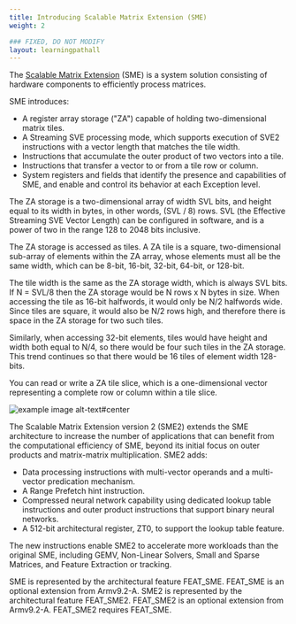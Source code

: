 ```yaml
---
title: Introducing Scalable Matrix Extension (SME)
weight: 2

### FIXED, DO NOT MODIFY
layout: learningpathall
---
```


The [Scalable Matrix Extension](https://community.arm.com/arm-community-blogs/b/architectures-and-processors-blog/posts/scalable-matrix-extension-armv9-a-architecture) (SME) is a system solution consisting of hardware components to efficiently process matrices.

SME introduces:
* A register array storage ("ZA") capable of holding two-dimensional matrix tiles.
* A Streaming SVE processing mode, which supports execution of SVE2 instructions with a vector length that matches the tile width.
* Instructions that accumulate the outer product of two vectors into a tile.
* Instructions that transfer a vector to or from a tile row or column.
* System registers and fields that identify the presence and capabilities of SME, and enable and control its behavior at each Exception level.

The ZA storage is a two-dimensional array of width SVL bits, and height equal to its width in bytes, in other words, (SVL / 8) rows. 
SVL (the Effective Streaming SVE Vector Length) can be configured in software, and is a power of two in the range 128 to 2048 bits inclusive.

The ZA storage is accessed as tiles. A ZA tile is a square, two-dimensional sub-array of elements within the ZA array, whose elements must all be the same width, which can be 8-bit, 16-bit, 32-bit, 64-bit, or 128-bit.

The tile width is the same as the ZA storage width, which is always SVL bits. If N = SVL/8 then the ZA storage would be N rows x N bytes in size. 
When accessing the tile as 16-bit halfwords, it would only be N/2 halfwords wide. Since tiles are square, it would also be N/2 rows high, and therefore there is space in the ZA storage for two such tiles.

Similarly, when accessing 32-bit elements, tiles would have height and width both equal to N/4, so there would be four such tiles in the ZA storage. This trend continues so that there would be 16 tiles of element width 128-bits.

You can read or write a ZA tile slice, which is a one-dimensional vector representing a complete row or column within a tile slice.

![example image alt-text#center](/learning-paths/cross-platform/sme/ZA.png "Figure 1. The ZA storage, accessed by 32-bit elements, shown for SVL = 256 bits, and showing the mapping to horizontal and vertical slices of the four ZA0-3 tiles.")

The Scalable Matrix Extension version 2 (SME2) extends the SME architecture to increase the number of applications that can benefit from the computational efficiency of SME, beyond its initial focus on outer products and matrix-matrix multiplication.  SME2 adds:
* Data processing instructions with multi-vector operands and a multi-vector predication mechanism.
* A Range Prefetch hint instruction.
* Compressed neural network capability using dedicated lookup table instructions and outer product instructions that support binary neural networks.
* A 512-bit architectural register, ZT0, to support the lookup table feature.

The new instructions enable SME2 to accelerate more workloads than the original SME, including GEMV, Non-Linear Solvers, Small and Sparse Matrices, and Feature Extraction or tracking.

SME is represented by the architectural feature FEAT_SME.  FEAT_SME is an optional extension from Armv9.2-A.
SME2 is represented by the architectural feature FEAT_SME2.  FEAT_SME2 is an optional extension from Armv9.2-A.  FEAT_SME2 requires FEAT_SME.

